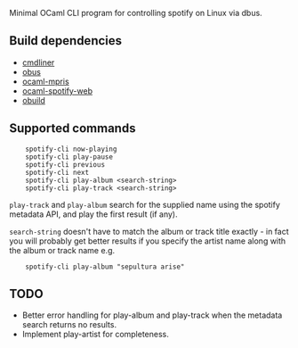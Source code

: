 Minimal OCaml CLI program for controlling spotify on Linux via dbus.

Build dependencies
------------------

* [cmdliner](https://github.com/dbuenzli/cmdliner)
* [obus](https://github.com/diml/obus)
* [ocaml-mpris](https://github.com/johnelse/ocaml-mpris)
* [ocaml-spotify-web](https://github.com/johnelse/ocaml-spotify-web)
* [obuild](https://github.com/vincenthz/obuild)

Supported commands
------------------

```
    spotify-cli now-playing
    spotify-cli play-pause
    spotify-cli previous
    spotify-cli next
    spotify-cli play-album <search-string>
    spotify-cli play-track <search-string>
```

`play-track` and `play-album` search for the supplied name using the spotify
metadata API, and play the first result (if any).

`search-string` doesn't have to match the album or track title exactly - in
fact you will probably get better results if you specify the artist name along
with the album or track name e.g.

```
    spotify-cli play-album "sepultura arise"
```

TODO
----

* Better error handling for play-album and play-track when the metadata search
  returns no results.
* Implement play-artist for completeness.
